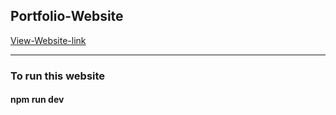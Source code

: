 ## Portfolio-Website

[View-Website-link](https://personal-website-arthiragothaman.vercel.app/)

____________________________________________________________________________




### To run this website

#### npm run dev




